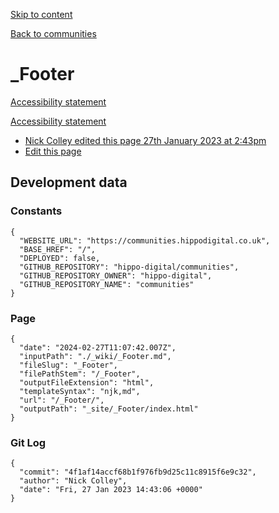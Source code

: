 [Skip to content](#content)

[](/)

[Back to communities](/)

# \_Footer

[Accessibility statement](/Accessibility/)

[Accessibility statement](/Accessibility/)

* [Nick Colley edited this page 27th January 2023 at 2:43pm](https://github.com/hippo-digital/communities/wiki/_Footer/_compare/4f1af14accf68b1f976fb9d25c11c8915f6e9c32?diff=unified)
* [Edit this page](https://github.com/hippo-digital/communities/wiki/_Footer/_edit)

## Development data

### Constants

```
{
  "WEBSITE_URL": "https://communities.hippodigital.co.uk",
  "BASE_HREF": "/",
  "DEPLOYED": false,
  "GITHUB_REPOSITORY": "hippo-digital/communities",
  "GITHUB_REPOSITORY_OWNER": "hippo-digital",
  "GITHUB_REPOSITORY_NAME": "communities"
}
```

### Page

```
{
  "date": "2024-02-27T11:07:42.007Z",
  "inputPath": "./_wiki/_Footer.md",
  "fileSlug": "_Footer",
  "filePathStem": "/_Footer",
  "outputFileExtension": "html",
  "templateSyntax": "njk,md",
  "url": "/_Footer/",
  "outputPath": "_site/_Footer/index.html"
}
```

### Git Log

```
{
  "commit": "4f1af14accf68b1f976fb9d25c11c8915f6e9c32",
  "author": "Nick Colley",
  "date": "Fri, 27 Jan 2023 14:43:06 +0000"
}
```
